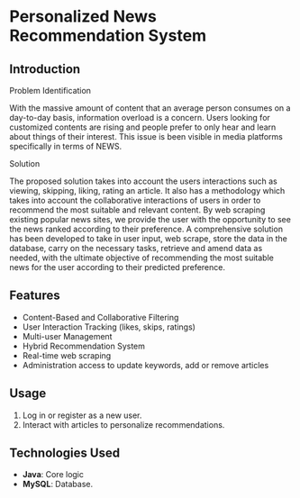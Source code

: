 # Personalized News Recommendation System

## Introduction

Problem Identification

With the massive amount of content that an average person consumes on a day-to-day basis,
information overload is a concern. Users looking for customized contents are rising and
people prefer to only hear and learn about things of their interest. This issue is been visible in
media platforms specifically in terms of NEWS.

Solution

The proposed solution takes into account the users interactions such as viewing, skipping,
liking, rating an article. It also has a methodology which takes into account the collaborative
interactions of users in order to recommend the most suitable and relevant content. By web
scraping existing popular news sites, we provide the user with the opportunity to see the
news ranked according to their preference. A comprehensive solution has been developed to
take in user input, web scrape, store the data in the database, carry on the necessary tasks,
retrieve and amend data as needed, with the ultimate objective of recommending the most
suitable news for the user according to their predicted preference. 

## Features
- Content-Based and Collaborative Filtering
- User Interaction Tracking (likes, skips, ratings)
- Multi-user Management
- Hybrid Recommendation System
- Real-time web scraping
- Administration access to update keywords, add or remove articles

## Usage
1. Log in or register as a new user.
2. Interact with articles to personalize recommendations.

## Technologies Used
- **Java**: Core logic
- **MySQL**: Database.


